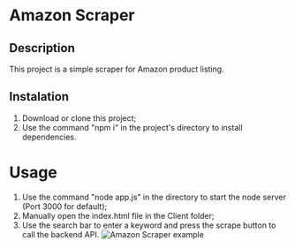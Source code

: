 # Amazon Scraper
## Description
This project is a simple scraper for Amazon product listing.
## Instalation
1. Download or clone this project;
2. Use the command "npm i" in the project's directory to install dependencies.
# Usage
1. Use the command "node app.js" in the directory to start the node server (Port 3000 for default);
2. Manually open the index.html file in the Client folder;
3. Use the search bar to enter a keyword and press the scrape button to call the backend API.
![Amazon Scraper example](https://i.imgur.com/JtfUsFY_d.webp?maxwidth=760&fidelity=grand)
